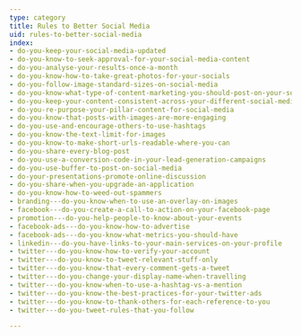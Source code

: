 ```yaml
---
type: category
title: Rules to Better Social Media
uid: rules-to-better-social-media
index:
- do-you-keep-your-social-media-updated
- do-you-know-to-seek-approval-for-your-social-media-content
- do-you-analyse-your-results-once-a-month
- do-you-know-how-to-take-great-photos-for-your-socials
- do-you-follow-image-standard-sizes-on-social-media
- do-you-know-what-type-of-content-marketing-you-should-post-on-your-socials
- do-you-keep-your-content-consistent-across-your-different-social-media-platforms
- do-you-re-purpose-your-pillar-content-for-social-media
- do-you-know-that-posts-with-images-are-more-engaging
- do-you-use-and-encourage-others-to-use-hashtags
- do-you-know-the-text-limit-for-images
- do-you-know-to-make-short-urls-readable-where-you-can
- do-you-share-every-blog-post
- do-you-use-a-conversion-code-in-your-lead-generation-campaigns
- do-you-use-buffer-to-post-on-social-media
- do-your-presentations-promote-online-discussion
- do-you-share-when-you-upgrade-an-application
- do-you-know-how-to-weed-out-spammers
- branding---do-you-know-when-to-use-an-overlay-on-images
- facebook---do-you-create-a-call-to-action-on-your-facebook-page
- promotion---do-you-help-people-to-know-about-your-events
- facebook-ads---do-you-know-how-to-advertise
- facebook-ads---do-you-know-what-metrics-you-should-have
- linkedin---do-you-have-links-to-your-main-services-on-your-profile
- twitter---do-you-know-how-to-verify-your-account
- twitter---do-you-know-to-tweet-relevant-stuff-only
- twitter---do-you-know-that-every-comment-gets-a-tweet
- twitter---do-you-change-your-display-name-when-travelling
- twitter---do-you-know-when-to-use-a-hashtag-vs-a-mention
- twitter---do-you-know-the-best-practices-for-your-twitter-ads
- twitter---do-you-know-to-thank-others-for-each-reference-to-you
- twitter---do-you-tweet-rules-that-you-follow

---
```




